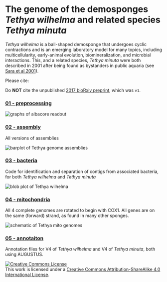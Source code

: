 # The genome of the demosponges *Tethya wilhelma* and related species *Tethya minuta* #

*Tethya wilhelma* is a ball-shaped demosponge that undergoes cyclic contractions and is an emerging laboratory model for many topics, including multicellularity, early-animal evolution, biomineralization, and microbial interactions. This, and a related species, *Tethya minuta* were both described in 2001 after being found as bystanders in public aquaria (see [Sara et al 2001](https://www.researchgate.net/publication/215665065_Three_New_Species_of_Tethya_Porifera_Demospongiae_from_German_Aquaria)).

Please cite: []()

Do **NOT** cite the unpublished [2017 bioRxiv preprint](https://www.biorxiv.org/content/10.1101/120998v3), which was `v1`.

### [01 - preprocessing](https://github.com/PalMuc/Tethya_wilhelma_genome/tree/main/01-preprocessing) ###

![graphs of albacore readout](https://github.com/PalMuc/Tethya_wilhelma_genome/blob/main/01-preprocessing/Tethya_minuta_read_QC/20180719_1009_Tethya_minuta_FD_1-albacore-2.3.1-FLO-MIN106-SQK-LSK109.fastq-lrplots.png)

### [02 - assembly](https://github.com/PalMuc/Tethya_wilhelma_genome/tree/main/02-assembly) ###
All versions of assemblies

![barplot of Tethya genome assemblies](https://github.com/PalMuc/Tethya_wilhelma_genome/raw/main/02-assembly/figures/Tethya_sp_combined.sizes.png)

### [03 - bacteria](https://github.com/PalMuc/Tethya_wilhelma_genome/tree/main/03-bacteria) ###
Code for identification and separation of contigs from associated bacteria, for both *Tethya wilhelma* and *Tethya minuta*

![blob plot of Tethya wilhelma](https://github.com/PalMuc/Tethya_wilhelma_genome/raw/main/03-bacteria/figures/Tethya_wilhelma_V4.metabat_bins.png)

### [04 - mitochondria](https://github.com/PalMuc/Tethya_wilhelma_genome/tree/main/04-mitochondria) ###
All 4 complete genomes are rotated to begin with COX1. All genes are on the same (forward) strand, as found in many other sponges.

![schematic of Tethya mito genomes](https://github.com/PalMuc/Tethya_wilhelma_genome/raw/main/04-mitochondria/figures/MITOS_output_graph.png)

### [05 - annotaiton](https://github.com/PalMuc/Tethya_wilhelma_genome/tree/main/05-annotation) ###
Annotation files for V4 of *Tethya wilhelma* and V4 of *Tethya minuta*, both using AUGUSTUS.



<a rel="license" href="http://creativecommons.org/licenses/by-sa/4.0/"><img alt="Creative Commons License" style="border-width:0" src="https://i.creativecommons.org/l/by-sa/4.0/88x31.png" /></a><br />This work is licensed under a <a rel="license" href="http://creativecommons.org/licenses/by-sa/4.0/">Creative Commons Attribution-ShareAlike 4.0 International License</a>.
